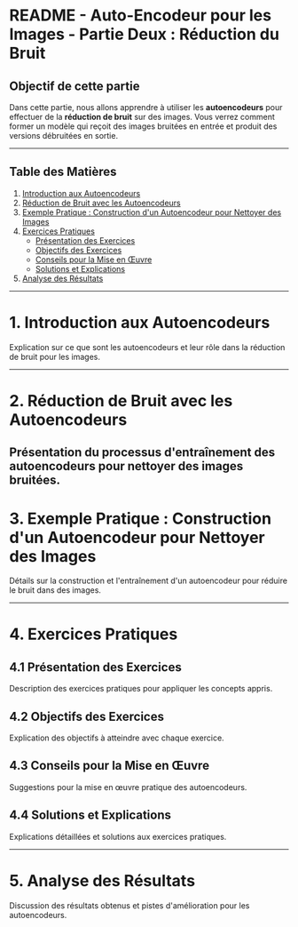 
# README - Auto-Encodeur pour les Images - Partie Deux : Réduction du Bruit

## Objectif de cette partie

Dans cette partie, nous allons apprendre à utiliser les **autoencodeurs** pour effectuer de la **réduction de bruit** sur des images. Vous verrez comment former un modèle qui reçoit des images bruitées en entrée et produit des versions débruitées en sortie.

---

## Table des Matières

1. [Introduction aux Autoencodeurs](#introduction-aux-autoencodeurs)
2. [Réduction de Bruit avec les Autoencodeurs](#réduction-de-bruit-avec-les-autoencodeurs)
3. [Exemple Pratique : Construction d'un Autoencodeur pour Nettoyer des Images](#exemple-pratique-construction-dun-autoencodeur-pour-nettoyer-des-images)
4. [Exercices Pratiques](#exercices-pratiques)
   - [Présentation des Exercices](#présentation-des-exercices)
   - [Objectifs des Exercices](#objectifs-des-exercices)
   - [Conseils pour la Mise en Œuvre](#conseils-pour-la-mise-en-œuvre)
   - [Solutions et Explications](#solutions-et-explications)
5. [Analyse des Résultats](#analyse-des-résultats)

---
# 1. Introduction aux Autoencodeurs
Explication sur ce que sont les autoencodeurs et leur rôle dans la réduction de bruit pour les images.

---
# 2. Réduction de Bruit avec les Autoencodeurs
Présentation du processus d'entraînement des autoencodeurs pour nettoyer des images bruitées.
---
# 3. Exemple Pratique : Construction d'un Autoencodeur pour Nettoyer des Images
Détails sur la construction et l'entraînement d'un autoencodeur pour réduire le bruit dans des images.

---
# 4. Exercices Pratiques
## 4.1 Présentation des Exercices
Description des exercices pratiques pour appliquer les concepts appris.

## 4.2 Objectifs des Exercices
Explication des objectifs à atteindre avec chaque exercice.

## 4.3 Conseils pour la Mise en Œuvre
Suggestions pour la mise en œuvre pratique des autoencodeurs.

## 4.4 Solutions et Explications
Explications détaillées et solutions aux exercices pratiques.

---
# 5. Analyse des Résultats
Discussion des résultats obtenus et pistes d'amélioration pour les autoencodeurs.
